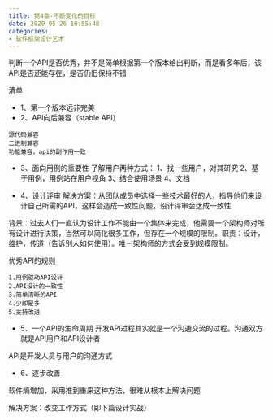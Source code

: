 ```yaml
---
title: 第4章-不断变化的目标
date: 2020-05-26 10:55:48
categories:
- 软件框架设计艺术
---
```

判断一个API是否优秀，并不是简单根据第一个版本给出判断，而是看多年后，该API是否还能存在，是否仍旧保持不错

清单
* 1、第一个版本远非完美
* 2、API向后兼容（stable API）

```
源代码兼容
二进制兼容
功能兼容，api的副作用一致
```
* 3、面向用例的重要性
了解用户两种方式：
1、找一些用户，对其研究
2、基于用例，用例站在用户视角
3、结合使用场景
4、文档

* 4、设计评审
解决方案：从团队成员中选择一些技术最好的人，指导他们来设计自己所需的API，这样会造成一致性问题。设计评审会达成一致性

背景：过去人们一直认为设计工作不能由一个集体来完成，他需要一个架构师对所有设计进行决策，当然可以简化很多工作，但存在一个规模的限制。职责：设计，维护，传道（告诉别人如何使用）。唯一架构师的方式会受到规模限制。

优秀API的规则
```
1.用例驱动API设计
2.API设计的一致性
3.简单清晰的API
4.少即是多
5.支持改进
```

* 5、一个API的生命周期
开发API过程其实就是一个沟通交流的过程。沟通双方就是API用户和API设计者

API是开发人员与用户的沟通方式

* 6、逐步改善

软件熵增加，采用推到重来这种方法，很难从根本上解决问题

解决方案：改变工作方式（即下篇设计实战）
